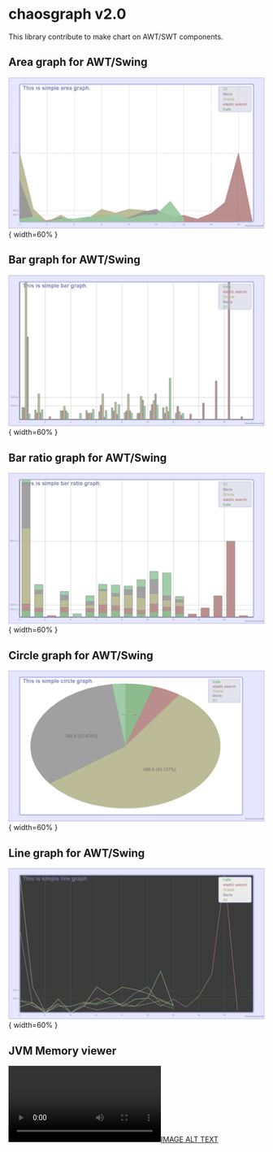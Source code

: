 # chaosgraph v2.0
This library contribute to make chart on AWT/SWT components.

## Area graph for AWT/Swing
![screenshot_20200923-01](./pic/AREA.png) { width=60% }

## Bar graph for AWT/Swing
![screenshot_20200923-02](./pic//BAR.png){ width=60% }

## Bar ratio graph for AWT/Swing
![screenshot_20200923-03](./pic//BAR_RATIO.png){ width=60% }

## Circle graph for AWT/Swing
![screenshot_20200923-04](./pic/CIRCLE.png){ width=60% }

## Line graph for AWT/Swing
![screenshot_20200923-05](./pic/LINE.png){ width=60% }


## JVM Memory viewer
[![IMAGE ALT TEXT](./pic/JVM_Memory_Viewer.mp4)](./pic/JVM_Memory_Viewer.mp4 "JVM Memory")  